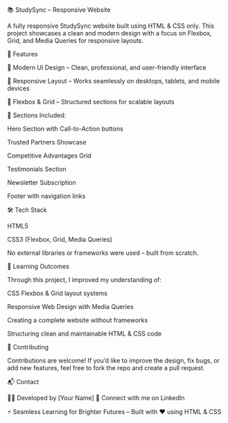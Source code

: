 📚 StudySync – Responsive Website

A fully responsive StudySync website built using HTML & CSS only.
This project showcases a clean and modern design with a focus on Flexbox, Grid, and Media Queries for responsive layouts.

🚀 Features

🎨 Modern UI Design – Clean, professional, and user-friendly interface

📱 Responsive Layout – Works seamlessly on desktops, tablets, and mobile devices

🧩 Flexbox & Grid – Structured sections for scalable layouts

📰 Sections Included:

Hero Section with Call-to-Action buttons

Trusted Partners Showcase

Competitive Advantages Grid

Testimonials Section

Newsletter Subscription

Footer with navigation links

🛠️ Tech Stack

HTML5

CSS3 (Flexbox, Grid, Media Queries)

No external libraries or frameworks were used – built from scratch.

📖 Learning Outcomes

Through this project, I improved my understanding of:

CSS Flexbox & Grid layout systems

Responsive Web Design with Media Queries

Creating a complete website without frameworks

Structuring clean and maintainable HTML & CSS code

🤝 Contributing

Contributions are welcome! If you’d like to improve the design, fix bugs, or add new features, feel free to fork the repo and create a pull request.

📬 Contact

👨‍💻 Developed by [Your Name]
🔗 Connect with me on LinkedIn

⚡ Seamless Learning for Brighter Futures – Built with ❤️ using HTML & CSS
